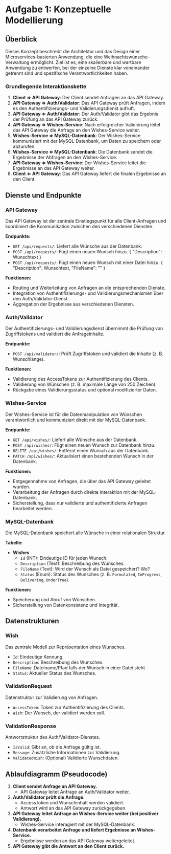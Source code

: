 # Aufgabe 1: Konzeptuelle Modellierung

## Überblick
Dieses Konzept beschreibt die Architektur und das Design einer Microservices-basierten Anwendung, die eine Weihnachtswünsche-Verwaltung ermöglicht. Ziel ist es, eine skalierbare und wartbare Anwendung zu entwerfen, bei der einzelne Dienste klar voneinander getrennt sind und spezifische Verantwortlichkeiten haben.

### Grundlegende Interaktionskette
1. **Client ⇒ API Gateway**: Der Client sendet Anfragen an das API Gateway.
2. **API Gateway ⇒ Auth/Validator**: Das API Gateway prüft Anfragen, indem es den Authentifizierungs- und Validierungsdienst aufruft.
3. **API Gateway ⇐ Auth/Validator**: Der Auth/Validator gibt das Ergebnis der Prüfung an das API Gateway zurück.
4. **API Gateway ⇒ Wishes-Service**: Nach erfolgreicher Validierung leitet das API Gateway die Anfrage an den Wishes-Service weiter.
5. **Wishes-Service ⇒ MySQL-Datenbank**: Der Wishes-Service kommuniziert mit der MySQL-Datenbank, um Daten zu speichern oder abzurufen.
6. **Wishes-Service ⇐ MySQL-Datenbank**: Die Datenbank sendet die Ergebnisse der Abfragen an den Wishes-Service.
7. **API Gateway ⇐ Wishes-Service**: Der Wishes-Service leitet die Ergebnisse an das API Gateway weiter.
8. **Client ⇐ API Gateway**: Das API Gateway liefert die finalen Ergebnisse an den Client.

## Dienste und Endpunkte
### API Gateway
Das API Gateway ist der zentrale Einstiegspunkt für alle Client-Anfragen und koordiniert die Kommunikation zwischen den verschiedenen Diensten.

**Endpunkte:**
- `GET /api/requests/`: Liefert alle Wünsche aus der Datenbank.
- `POST /api/requests/`: Fügt einen neuen Wunsch hinzu. { "Description": Wunschtext }
- `POST /api/requests/`: Fügt einen neuen Wunsch mit einer Datei hinzu. { "Description": Wunschtext, "FileName": "" }

**Funktionen:**
- Routing und Weiterleitung von Anfragen an die entsprechenden Dienste.
- Integration von Authentifizierungs- und Validierungsmechanismen über den Auth/Validator-Dienst.
- Aggregation der Ergebnisse aus verschiedenen Diensten.

### Auth/Validator
Der Authentifizierungs- und Validierungsdienst übernimmt die Prüfung von Zugriffstokens und validiert die Anfrageinhalte.

**Endpunkte:**
- `POST /api/validator/`: Prüft Zugriffstoken und validiert die Inhalte (z. B. Wunschlänge).

**Funktionen:**
- Validierung des AccessTokens zur Authentifizierung des Clients.
- Validierung von Wünschen (z. B. maximale Länge von 250 Zeichen).
- Rückgabe eines Validierungsstatus und optional modifizierter Daten.

### Wishes-Service
Der Wishes-Service ist für die Datenmanipulation von Wünschen verantwortlich und kommuniziert direkt mit der MySQL-Datenbank.

**Endpunkte:**
- `GET /api/wishes/`: Liefert alle Wünsche aus der Datenbank.
- `POST /api/wishes/`: Fügt einen neuen Wunsch zur Datenbank hinzu.
- `DELETE /api/wishes/`: Entfernt einen Wunsch aus der Datenbank.
- `PATCH /api/wishes/`: Aktualisiert einen bestehenden Wunsch in der Datenbank.

**Funktionen:**
- Entgegennahme von Anfragen, die über das API Gateway geleitet wurden.
- Verarbeitung der Anfragen durch direkte Interaktion mit der MySQL-Datenbank.
- Sicherstellung, dass nur validierte und authentifizierte Anfragen bearbeitet werden.

### MySQL-Datenbank
Die MySQL-Datenbank speichert alle Wünsche in einer relationalen Struktur.

**Tabelle:**
- **Wishes**
    - `Id` (INT): Eindeutige ID für jeden Wunsch.
    - `Description` (Text): Beschreibung des Wunsches.
	- `FileName` (Text): Wird der Wunsch als Datei gespeichert? Wo?
    - `Status` (Enum): Status des Wunsches (z. B. `Formulated`, `InProgress`, `Delivering`, `UnderTree`).

**Funktionen:**
- Speicherung und Abruf von Wünschen.
- Sicherstellung von Datenkonsistenz und Integrität.

## Datenstrukturen
### Wish
Das zentrale Modell zur Repräsentation eines Wunsches.
- `Id`: Eindeutige Kennung.
- `Description`: Beschreibung des Wunsches.
- `FileName`: Dateiname/Pfad falls der Wunsch in einer Datei steht
- `Status`: Aktueller Status des Wunsches.

### ValidationRequest
Datenstruktur zur Validierung von Anfragen.
- `AccessToken`: Token zur Authentifizierung des Clients.
- `Wish`: Der Wunsch, der validiert werden soll.

### ValidationResponse
Antwortstruktur des Auth/Validator-Dienstes.
- `IsValid`: Gibt an, ob die Anfrage gültig ist.
- `Message`: Zusätzliche Informationen zur Validierung.
- `ValidatedWish`: (Optional) Validierte Wunschdaten.

## Ablaufdiagramm (Pseudocode)
1. **Client sendet Anfrage an API Gateway.**
    - API Gateway leitet Anfrage an Auth/Validator weiter.
2. **Auth/Validator prüft die Anfrage.**
    - AccessToken und Wunschinhalt werden validiert.
    - Antwort wird an das API Gateway zurückgegeben.
3. **API Gateway leitet Anfrage an Wishes-Service weiter (bei positiver Validierung).**
    - Wishes-Service interagiert mit der MySQL-Datenbank.
4. **Datenbank verarbeitet Anfrage und liefert Ergebnisse an Wishes-Service.**
    - Ergebnisse werden an das API Gateway weitergeleitet.
5. **API Gateway gibt die Antwort an den Client zurück.**

